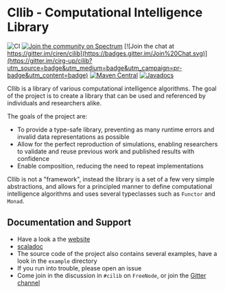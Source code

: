 # CIlib - Computational Intelligence Library

![CI](https://github.com/ciren/cilib/workflows/CI/badge.svg?branch=master&event=push)
[![Join the community on Spectrum](https://withspectrum.github.io/badge/badge.svg)](https://spectrum.chat/cilib)
[![Join the chat at https://gitter.im/ciren/cilib](https://badges.gitter.im/Join%20Chat.svg)](https://gitter.im/cirg-up/cilib?utm_source=badge&utm_medium=badge&utm_campaign=pr-badge&utm_content=badge)
[![Maven Central](https://img.shields.io/maven-central/v/net.cilib/cilib-core_2.12.svg)](https://maven-badges.herokuapp.com/maven-central/net.cilib/cilib-core_2.12)
[![Javadocs](https://javadoc.io/badge/net.cilib/cilib-core_2.12.svg)](https://javadoc.io/doc/net.cilib/cilib-core_2.12)

CIlib is a library of various computational intelligence
algorithms. The goal of the project is to create a library that can be used
and referenced by individuals and researchers alike.

The goals of the project are:
 * To provide a type-safe library, preventing as many runtime errors and
   invalid data representations as possible
 * Allow for the perfect reproduction of simulations, enabling researchers
   to validate and reuse previous work and published results with confidence
 * Enable composition, reducing the need to repeat implementations

CIlib is not a "framework", instead the library is a set of a few very simple
abstractions, and allows for a principled manner to define computational
intelligence algorithms and uses several typeclasses such as `Functor` and
`Monad`.

## Documentation and Support

* Have a look a the [website](https://cilib.net)
* [scaladoc](https://cilib.net/api/cilib)
* The source code of the project also contains several examples, have
  a look in the `example` directory
* If you run into trouble, please open an issue
* Come join in the discussion in `#cilib` on `FreeNode`, or join
  the [Gitter channel](https://gitter.im/cirg-up/cilib)
